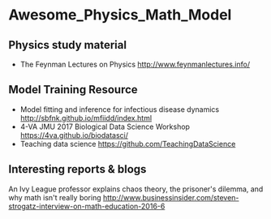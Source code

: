 # Awesome_Physics_Math_Model
## Physics study material
* The Feynman Lectures on Physics http://www.feynmanlectures.info/

## Model Training Resource 
* Model fitting and inference for infectious disease dynamics http://sbfnk.github.io/mfiidd/index.html
* 4-VA JMU 2017 Biological Data Science Workshop  https://4va.github.io/biodatasci/
* Teaching data science https://github.com/TeachingDataScience

## Interesting reports & blogs
An Ivy League professor explains chaos theory, the prisoner's dilemma, and why math isn't really boring http://www.businessinsider.com/steven-strogatz-interview-on-math-education-2016-6
